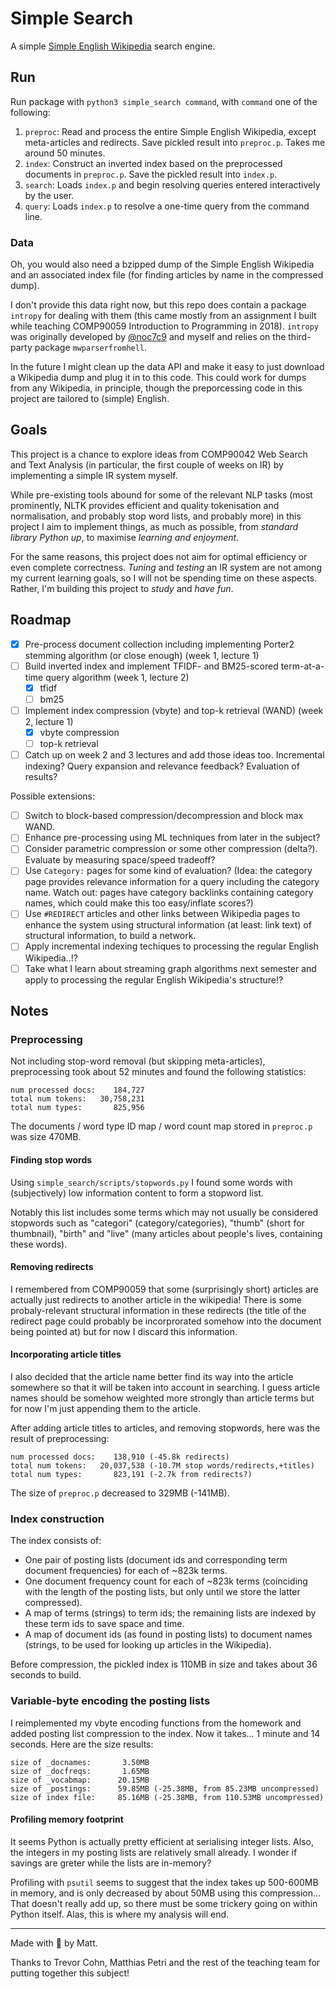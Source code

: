 # Simple Search

A simple [Simple English Wikipedia](https://simple.wikipedia.org/wiki/Simple_English_Wikipedia) search engine.

## Run

Run package with `python3 simple_search command`, with `command` one of the following:

1. `preproc`: Read and process the entire Simple English Wikipedia, except meta-articles and redirects. Save pickled result into `preproc.p`. Takes me around 50 minutes.
2. `index`: Construct an inverted index based on the preprocessed documents in `preproc.p`. Save the pickled result into `index.p`.
3. `search`: Loads `index.p` and begin resolving queries entered interactively by the user.
4. `query`: Loads `index.p` to resolve a one-time query from the command line.

### Data

Oh, you would also need a bzipped dump of the Simple English Wikipedia and an associated index file (for finding articles by name in the compressed dump).

I don't provide this data right now, but this repo does contain a package `intropy` for dealing with them (this came mostly from an assignment I built while teaching COMP90059 Introduction to Programming in 2018). `intropy` was originally developed by [@noc7c9](https://github.com/noc7c9) and myself and relies on the third-party package `mwparserfromhell`.

In the future I might clean up the data API and make it easy to just download a Wikipedia dump and plug it in to this code. This could work for dumps from any Wikipedia, in principle, though the preporcessing code in this project are tailored to (simple) English.

## Goals

This project is a chance to explore ideas from COMP90042 Web Search and Text Analysis (in particular, the first couple of weeks on IR) by implementing a simple IR system myself.

While pre-existing tools abound for some of the relevant NLP tasks (most prominently, NLTK provides efficient and quality tokenisation and normalisation, and probably stop word lists, and probably more) in this project I aim to implement things, as much as possible, from *standard library Python up*, to maximise *learning and enjoyment*.

For the same reasons, this project does not aim for optimal efficiency or even complete correctness. *Tuning* and *testing* an IR system are not among my current learning goals, so I will not be spending time on these aspects. Rather, I'm building this project to *study* and *have fun*.

## Roadmap

* [x] Pre-process document collection including implementing Porter2 stemming algorithm (or close enough) (week 1, lecture 1)
* [ ] Build inverted index and implement TFIDF- and BM25-scored term-at-a-time query algorithm (week 1, lecture 2)
    * [x] tfidf
    * [ ] bm25
* [ ] Implement index compression (vbyte) and top-k retrieval (WAND) (week 2, lecture 1)
    * [x] vbyte compression
    * [ ] top-k retrieval
* [ ] Catch up on week 2 and 3 lectures and add those ideas too. Incremental indexing? Query expansion and relevance feedback? Evaluation of results?

Possible extensions:

* [ ] Switch to block-based compression/decompression and block max WAND.
* [ ] Enhance pre-processing using ML techniques from later in the subject?
* [ ] Consider parametric compression or some other compression (delta?). Evaluate by measuring space/speed tradeoff?
* [ ] Use `Category:` pages for some kind of evaluation? (Idea: the category page provides relevance information for a query including the category name. Watch out: pages have category backlinks containing category names, which could make this too easy/inflate scores?)
* [ ] Use `#REDIRECT` articles and other links between Wikipedia pages to enhance the system using structural information (at least: link text) of structural information, to build a network.
* [ ] Apply incremental indexing techiques to processing the regular English Wikipedia..!?
* [ ] Take what I learn about streaming graph algorithms next semester and apply to processing the regular English Wikipedia's structure!?

## Notes

### Preprocessing

Not including stop-word removal (but skipping meta-articles), preprocessing took about 52 minutes and found the following statistics:

    num processed docs:    184,727
    total num tokens:   30,758,231
    total num types:       825,956

The documents / word type ID map / word count map stored in `preproc.p` was size 470MB.

#### Finding stop words

Using `simple_search/scripts/stopwords.py` I found some words with (subjectively) low information content to form a stopword list.

Notably this list includes some terms which may not usually be considered stopwords such as "categori" (category/categories), "thumb" (short for thumbnail), "birth" and "live" (many articles about people's lives, containing these words).

#### Removing redirects

I remembered from COMP90059 that some (surprisingly short) articles are actually just redirects to another article in the wikipedia! There is some probaly-relevant structural information in these redirects (the title of the redirect page could probably be incorprorated somehow into the document being pointed at) but for now I discard this information.

#### Incorporating article titles

I also decided that the article name better find its way into the article somewhere so that it will be taken into account in searching. I guess article names should be somehow weighted more strongly than article terms but for now I'm just appending them to the article.

After adding article titles to articles, and removing stopwords, here was the result of preprocessing:

    num processed docs:    138,910 (-45.8k redirects)
    total num tokens:   20,037,538 (-10.7M stop words/redirects,+titles)
    total num types:       823,191 (-2.7k from redirects?)

The size of `preproc.p` decreased to 329MB (-141MB).

### Index construction

The index consists of:

* One pair of posting lists (document ids and corresponding term document frequencies) for each of ~823k terms.
* One document frequency count for each of ~823k terms (coinciding with the length of the posting lists, but only until we store the latter compressed).
* A map of terms (strings) to term ids; the remaining lists are indexed by these term ids to save space and time.
* A map of document ids (as found in posting lists) to document names (strings, to be used for looking up articles in the Wikipedia).

Before compression, the pickled index is 110MB in size and takes about 36 seconds to build.

### Variable-byte encoding the posting lists

I reimplemented my vbyte encoding functions from the homework and added posting list compression to the index. Now it takes... 1 minute and 14 seconds. Here are the size results:

    size of _docnames:       3.50MB
    size of _docfreqs:       1.65MB
    size of _vocabmap:      20.15MB
    size of _postings:      59.85MB (-25.38MB, from 85.23MB uncompressed)
    size of index file:     85.16MB (-25.38MB, from 110.53MB uncompressed)

#### Profiling memory footprint

It seems Python is actually pretty efficient at serialising integer lists. Also, the integers in my posting lists are relatively small already. I wonder if savings are greter while the lists are in-memory?

Profiling with `psutil` seems to suggest that the index takes up 500-600MB in memory, and is only decreased by about 50MB using this compression... That doesn't really add up, so there must be some trickery going on within Python itself. Alas, this is where my analysis will end.

---

Made with :purple_heart: by Matt.

Thanks to Trevor Cohn, Matthias Petri and the rest of the teaching team for putting together this subject!